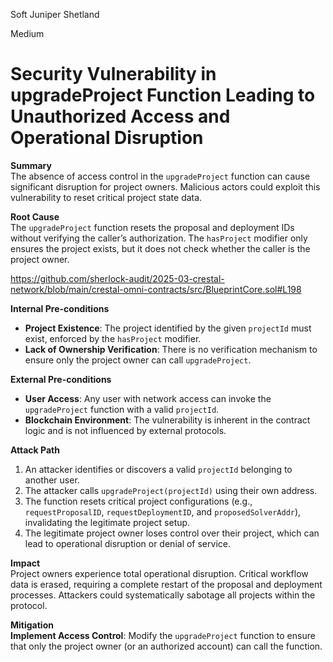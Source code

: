 Soft Juniper Shetland

Medium

# Security Vulnerability in upgradeProject Function Leading to Unauthorized Access and Operational Disruption

**Summary**  
The absence of access control in the `upgradeProject` function can cause significant disruption for project owners. Malicious actors could exploit this vulnerability to reset critical project state data.

**Root Cause**  
The `upgradeProject` function resets the proposal and deployment IDs without verifying the caller’s authorization. The `hasProject` modifier only ensures the project exists, but it does not check whether the caller is the project owner.

https://github.com/sherlock-audit/2025-03-crestal-network/blob/main/crestal-omni-contracts/src/BlueprintCore.sol#L198

**Internal Pre-conditions**  
- **Project Existence**: The project identified by the given `projectId` must exist, enforced by the `hasProject` modifier.  
- **Lack of Ownership Verification**: There is no verification mechanism to ensure only the project owner can call `upgradeProject`.

**External Pre-conditions**  
- **User Access**: Any user with network access can invoke the `upgradeProject` function with a valid `projectId`.  
- **Blockchain Environment**: The vulnerability is inherent in the contract logic and is not influenced by external protocols.

**Attack Path**  
1. An attacker identifies or discovers a valid `projectId` belonging to another user.  
2. The attacker calls `upgradeProject(projectId)` using their own address.  
3. The function resets critical project configurations (e.g., `requestProposalID`, `requestDeploymentID`, and `proposedSolverAddr`), invalidating the legitimate project setup.  
4. The legitimate project owner loses control over their project, which can lead to operational disruption or denial of service.

**Impact**  
Project owners experience total operational disruption. Critical workflow data is erased, requiring a complete restart of the proposal and deployment processes. Attackers could systematically sabotage all projects within the protocol.

**Mitigation**  
**Implement Access Control**: Modify the `upgradeProject` function to ensure that only the project owner (or an authorized account) can call the function.